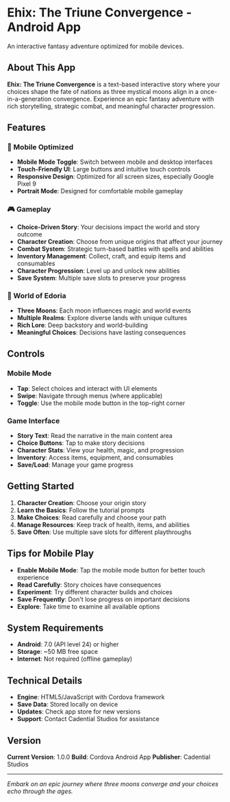 # Ehix: The Triune Convergence - Android App

An interactive fantasy adventure optimized for mobile devices.

## About This App

**Ehix: The Triune Convergence** is a text-based interactive story where your choices shape the fate of nations as three mystical moons align in a once-in-a-generation convergence. Experience an epic fantasy adventure with rich storytelling, strategic combat, and meaningful character progression.

## Features

### 📱 Mobile Optimized
- **Mobile Mode Toggle**: Switch between mobile and desktop interfaces
- **Touch-Friendly UI**: Large buttons and intuitive touch controls
- **Responsive Design**: Optimized for all screen sizes, especially Google Pixel 9
- **Portrait Mode**: Designed for comfortable mobile gameplay

### 🎮 Gameplay
- **Choice-Driven Story**: Your decisions impact the world and story outcome
- **Character Creation**: Choose from unique origins that affect your journey
- **Combat System**: Strategic turn-based battles with spells and abilities
- **Inventory Management**: Collect, craft, and equip items and consumables
- **Character Progression**: Level up and unlock new abilities
- **Save System**: Multiple save slots to preserve your progress

### 🌙 World of Edoria
- **Three Moons**: Each moon influences magic and world events
- **Multiple Realms**: Explore diverse lands with unique cultures
- **Rich Lore**: Deep backstory and world-building
- **Meaningful Choices**: Decisions have lasting consequences

## Controls

### Mobile Mode
- **Tap**: Select choices and interact with UI elements
- **Swipe**: Navigate through menus (where applicable)
- **Toggle**: Use the mobile mode button in the top-right corner

### Game Interface
- **Story Text**: Read the narrative in the main content area
- **Choice Buttons**: Tap to make story decisions
- **Character Stats**: View your health, magic, and progression
- **Inventory**: Access items, equipment, and consumables
- **Save/Load**: Manage your game progress

## Getting Started

1. **Character Creation**: Choose your origin story
2. **Learn the Basics**: Follow the tutorial prompts
3. **Make Choices**: Read carefully and choose your path
4. **Manage Resources**: Keep track of health, items, and abilities
5. **Save Often**: Use multiple save slots for different playthroughs

## Tips for Mobile Play

- **Enable Mobile Mode**: Tap the mobile mode button for better touch experience
- **Read Carefully**: Story choices have consequences
- **Experiment**: Try different character builds and choices
- **Save Frequently**: Don't lose progress on important decisions
- **Explore**: Take time to examine all available options

## System Requirements

- **Android**: 7.0 (API level 24) or higher
- **Storage**: ~50 MB free space
- **Internet**: Not required (offline gameplay)

## Technical Details

- **Engine**: HTML5/JavaScript with Cordova framework
- **Save Data**: Stored locally on device
- **Updates**: Check app store for new versions
- **Support**: Contact Cadential Studios for assistance

## Version

**Current Version**: 1.0.0
**Build**: Cordova Android App
**Publisher**: Cadential Studios

---

*Embark on an epic journey where three moons converge and your choices echo through the ages.*
